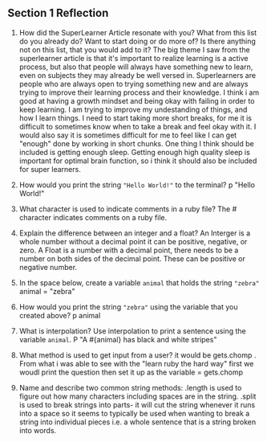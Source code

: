 ## Section 1 Reflection

1. How did the SuperLearner Article resonate with you? What from this list do you already do? Want to start doing or do more of? Is there anything not on this list, that you would add to it?
The big theme I saw from the superlearner article is that it's important to realize learning is a active process, but also that people will always have something new to learn, even on subjects they may already be well versed in. Superlearners are people who are always open to trying something new and are always trying to improve their learning process and their knowledge. I think i am good at having a growth mindset and being okay with failing in order to keep learning. I am trying to improve my undestanding of things, and how I learn things. I need to start taking more short breaks, for me it is difficult to sometimes know when to take a break and feel okay with it. I would also say it is sometimes difficult for me to feel like I can get "enough" done by working in short chunks. One thing I think should be included is getting enough sleep. Getting enough high quality sleep is important for optimal brain function, so i think it should also be included for super learners.

1. How would you print the string `"Hello World!"` to the terminal?
p "Hello World!"
1. What character is used to indicate comments in a ruby file?
The # character indicates comments on a ruby file.
1. Explain the difference between an integer and a float?
An Interger is a whole number without a decimal point it can be positive, negative, or zero.
A Float is a number with a decimal point, there needs to be a number on both sides of the decimal point. These can be positive or negative number.
1. In the space below, create a variable `animal` that holds the string `"zebra"`
animal = "zebra"
1. How would you print the string `"zebra"` using the variable that you created above?
p animal
1. What is interpolation? Use interpolation to print a sentence using the variable `animal`.
P "A #{animal} has black and white stripes"
1. What method is used to get input from a user?
it would be gets.chomp . From what i was able to see with the "learn ruby the hard way" first we woudl print the question then set it up as the variable = gets.chomp
1. Name and describe two common string methods:
.length is used to figure out how many characters including spaces are in the string.
.split is used to break strings into parts- it will cut the string whenever it runs into a space so it seems to typically be used when wanting to break a string into individual pieces i.e. a whole sentence that is a string broken into words.
